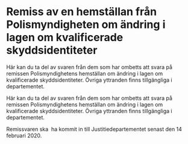 # Remiss av en hemställan från Polismyndigheten om ändring i lagen om kvalificerade skyddsidentiteter

Här kan du ta del av svaren från dem som har ombetts att svara på remissen Polismyndighetens hemställan om ändring i lagen om kvalificerade skyddsidentiteter. Övriga yttranden finns tillgängliga i departementet.

Här kan du ta del av svaren från dem som har ombetts att svara på remissen Polismyndighetens hemställan om ändring i lagen om kvalificerade skyddsidentiteter. Övriga yttranden finns tillgängliga i departementet.

Remissvaren ska  ha kommit in till Justitiedepartementet senast den 14 februari 2020.

